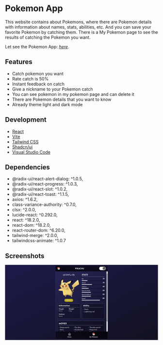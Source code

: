 # Pokemon App

This website contains about Pokemons, where there are Pokemon details with information about names, stats, abilities, etc. And you can save your favorite Pokemon by catching them. There is a My Pokemon page to see the results of catching the Pokemon you want.

Let see the Pokemon App: [_here_](https://pokemon-app-ivory-omega.vercel.app/).

## Features

- Catch pokemon you want
- Rate catch is 50%
- Instant feedback on catch
- Give a nickname to your Pokemon catch
- You can see pokemon in my pokemon page and can delete it
- There are Pokemon details that you want to know
- Already theme light and dark mode

## Development

- [React](https://react.dev/)
- [Vite](https://vitejs.dev/)
- [Tailwind CSS](https://tailwindcss.com/)
- [Shadcn/ui](https://ui.shadcn.com/)
- [Visual Studio Code](https://code.visualstudio.com/)

## Dependencies

- @radix-ui/react-alert-dialog: ^1.0.5,
- @radix-ui/react-progress: ^1.0.3,
- @radix-ui/react-slot: ^1.0.2,
- @radix-ui/react-toast: ^1.1.5,
- axios: ^1.6.2,
- class-variance-authority: ^0.7.0,
- clsx: ^2.0.0,
- lucide-react: ^0.292.0,
- react: ^18.2.0,
- react-dom: ^18.2.0,
- react-router-dom: ^6.20.0,
- tailwind-merge: ^2.0.0,
- tailwindcss-animate: ^1.0.7

## Screenshots

<img src="/public/images/documentation-image-website.png"/>
